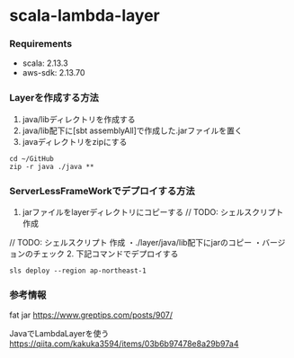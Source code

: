 # scala-lambda-layer

### Requirements
* scala: 2.13.3
* aws-sdk: 2.13.70

### Layerを作成する方法
1. java/libディレクトリを作成する
2. java/lib配下に[sbt assemblyAll]で作成した.jarファイルを置く
3. javaディレクトリをzipにする

```
cd ~/GitHub
zip -r java ./java **
```

### ServerLessFrameWorkでデプロイする方法

1. jarファイルをlayerディレクトリにコピーする
// TODO:
シェルスクリプト 作成

// TODO:
シェルスクリプト 作成
・./layer/java/lib配下にjarのコピー
・バージョンのチェック
2. 下記コマンドでデプロイする
```
sls deploy --region ap-northeast-1
```


### 参考情報
fat jar
https://www.greptips.com/posts/907/

JavaでLambdaLayerを使う
https://qiita.com/kakuka3594/items/03b6b97478e8a29b97a4
